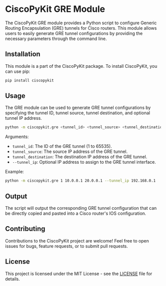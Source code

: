 # CiscoPyKit GRE Module

The CiscoPyKit GRE module provides a Python script to configure Generic Routing Encapsulation (GRE) tunnels for Cisco routers. This module allows users to easily generate GRE tunnel configurations by providing the necessary parameters through the command line.

## Installation

This module is a part of the CiscoPyKit package. To install CiscoPyKit, you can use pip:

```bash
pip install ciscopykit
```

## Usage

The GRE module can be used to generate GRE tunnel configurations by specifying the tunnel ID, tunnel source, tunnel destination, and optional tunnel IP address.

```bash
python -m ciscopykit.gre <tunnel_id> <tunnel_source> <tunnel_destination> [--tunnel_ip]
```

Arguments:
- `tunnel_id`: The ID of the GRE tunnel (1 to 65535).
- `tunnel_source`: The source IP address of the GRE tunnel.
- `tunnel_destination`: The destination IP address of the GRE tunnel.
- `--tunnel_ip`: Optional IP address to assign to the GRE tunnel interface.

Example:

```bash
python -m ciscopykit.gre 1 10.0.0.1 20.0.0.1 --tunnel_ip 192.168.0.1
```

## Output

The script will output the corresponding GRE tunnel configuration that can be directly copied and pasted into a Cisco router's IOS configuration.

## Contributing

Contributions to the CiscoPyKit project are welcome! Feel free to open issues for bugs, feature requests, or to submit pull requests.

## License

This project is licensed under the MIT License - see the [LICENSE](LICENSE) file for details.
